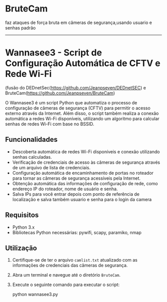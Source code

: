 # BruteCam
faz ataques de força bruta em câmeras de segurança,usando usuario e senhas padrão

________________________________________
# Wannasee3 - Script de Configuração Automática de CFTV e Rede Wi-Fi 
(fusão do DEDnetSec(https://github.com/Jeanpseven/DEDnetSEC) e BruteCam(https://github.com/Jeanpseven/BruteCam)

O Wannasee3 é um script Python que automatiza o processo de configuração de câmeras de segurança (CFTV) para permitir o acesso externo através da Internet. Além disso, o script também realiza a conexão automática a redes Wi-Fi disponíveis, utilizando um algoritmo para calcular senhas de redes Wi-Fi com base no BSSID.

## Funcionalidades

- Descoberta automática de redes Wi-Fi disponíveis e conexão utilizando senhas calculadas.
- Verificação de credenciais de acesso às câmeras de segurança através de um arquivo de lista de credenciais.
- Configuração automática de encaminhamento de portas no roteador para tornar as câmeras de segurança acessíveis pela Internet.
- Obtenção automática das informações de configuração de rede, como endereço IP do roteador, nome de usuário e senha.
- Salva IPs para você entrar depois com ponto de referência de localização e salva também usuario e senha para o login da camera

## Requisitos

- Python 3.x
- Bibliotecas Python necessárias: pywifi, scapy, paramiko, nmap

## Utilização

1. Certifique-se de ter o arquivo `camlist.txt` atualizado com as informações de credenciais das câmeras de segurança.
2. Abra um terminal e navegue até o diretório `BruteCam`.
3. Execute o seguinte comando para executar o script:

   python wannasee3.py
